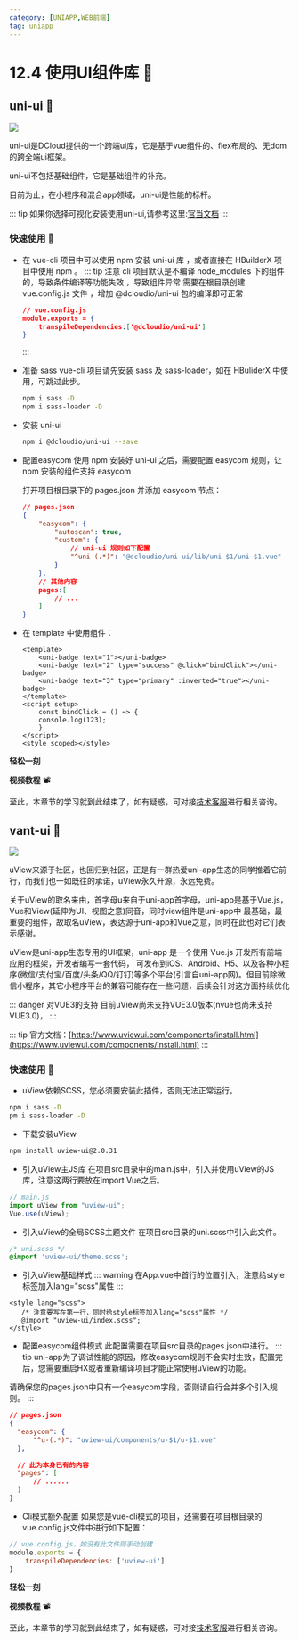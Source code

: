 ```yaml
---
category: [UNIAPP,WEB前端]
tag: uniapp
---
```


# 12.4 使用UI组件库 :tada:

## uni-ui :gem:
![](/images/uniapp/uni26.png)

uni-ui是DCloud提供的一个跨端ui库，它是基于vue组件的、flex布局的、无dom的跨全端ui框架。

uni-ui不包括基础组件，它是基础组件的补充。

目前为止，在小程序和混合app领域，uni-ui是性能的标杆。

::: tip
如果你选择可视化安装使用uni-ui,请参考这里:[官当文档](https://uniapp.dcloud.net.cn/component/uniui/quickstart.html#%E5%9C%A8hbuilderx-%E6%96%B0%E5%BB%BAuni-app%E9%A1%B9%E7%9B%AE%E7%9A%84%E6%A8%A1%E6%9D%BF%E4%B8%AD-%E9%80%89%E6%8B%A9uni-ui%E6%A8%A1%E6%9D%BF)
:::

### 快速使用 :ghost:
  - 在 vue-cli 项目中可以使用 npm 安装 uni-ui 库 ，或者直接在 HBuilderX 项目中使用 npm 。
    ::: tip
    注意 cli 项目默认是不编译 node_modules 下的组件的，导致条件编译等功能失效 ，导致组件异常 需要在根目录创建 vue.config.js 文件 ，增加 @dcloudio/uni-ui 包的编译即可正常
    ```json
    // vue.config.js
    module.exports = {
		transpileDependencies:['@dcloudio/uni-ui']
    }
    ```
    :::
  - 准备 sass
    vue-cli 项目请先安装 sass 及 sass-loader，如在 HBuliderX 中使用，可跳过此步。
    ```bash
    npm i sass -D
    npm i sass-loader -D
    ```
  - 安装 uni-ui
    ```bash
    npm i @dcloudio/uni-ui --save
    ```
  - 配置easycom
    使用 npm 安装好 uni-ui 之后，需要配置 easycom 规则，让 npm 安装的组件支持 easycom

    打开项目根目录下的 pages.json 并添加 easycom 节点：
    ```json
    // pages.json
    {
        "easycom": {
            "autoscan": true,
            "custom": {
                // uni-ui 规则如下配置
                "^uni-(.*)": "@dcloudio/uni-ui/lib/uni-$1/uni-$1.vue"
            }
        },
        // 其他内容
        pages:[
            // ...
        ]
    }
    ```
  - 在 template 中使用组件：
    ```vue
    <template>
        <uni-badge text="1"></uni-badge>
        <uni-badge text="2" type="success" @click="bindClick"></uni-badge>
        <uni-badge text="3" type="primary" :inverted="true"></uni-badge>
    </template>
    <script setup>
        const bindClick = () => {
        console.log(123);
        }
    </script>    
    <style scoped></style>    
    ```
**轻松一刻**
<AudioPlayer
  src="/mp3/8.mp3"
  title="音乐"
  poster="/mp3/8.jpg"
/>

**视频教程** :film_projector:

<VideoPlayer
  src="https://cdn.cnbj1.fds.api.mi-img.com/mi-mall/97ac2dcc1367e03ac580204d6ca9a724.mp4"/>

至此，本章节的学习就到此结束了，如有疑惑，可对接[技术客服](https://work.weixin.qq.com/kfid/kfc8c0fd9b49c1f38b8)进行相关咨询。




## vant-ui :gem:
![](/images/uniapp/uni27.png)

uView来源于社区，也回归到社区，正是有一群热爱uni-app生态的同学推着它前行，而我们也一如既往的承诺，uView永久开源，永远免费。

关于uView的取名来由，首字母u来自于uni-app首字母，uni-app是基于Vue.js，Vue和View(延伸为UI、视图之意)同音，同时view组件是uni-app中 最基础，最重要的组件，故取名uView，表达源于uni-app和Vue之意，同时在此也对它们表示感谢。

uView是uni-app生态专用的UI框架，uni-app 是一个使用 Vue.js 开发所有前端应用的框架，开发者编写一套代码， 可发布到iOS、Android、H5、以及各种小程序(微信/支付宝/百度/头条/QQ/钉钉)等多个平台(引言自uni-app网)。但目前除微信小程序，其它小程序平台的兼容可能存在一些问题，后续会针对这方面持续优化

::: danger 对VUE3的支持
目前uView尚未支持VUE3.0版本(nvue也尚未支持VUE3.0)，
:::

::: tip
官方文档：[https://www.uviewui.com/components/install.html](https://www.uviewui.com/components/install.html)
:::

### 快速使用 :ghost:
  - uView依赖SCSS，您必须要安装此插件，否则无法正常运行。
  ```bash
  npm i sass -D
  pm i sass-loader -D
  ```
  - 下载安装uView
  ```bash
  npm install uview-ui@2.0.31
  ```
  - 引入uView主JS库
  在项目src目录中的main.js中，引入并使用uView的JS库，注意这两行要放在import Vue之后。
  ```js
  // main.js
  import uView from "uview-ui";
  Vue.use(uView);
  ```
  - 引入uView的全局SCSS主题文件
  在项目src目录的uni.scss中引入此文件。
  ```scss
  /* uni.scss */
  @import 'uview-ui/theme.scss';
  ```
  - 引入uView基础样式
  ::: warning
  在App.vue中首行的位置引入，注意给style标签加入lang="scss"属性
  :::
  ```vue
  <style lang="scss">
     /* 注意要写在第一行，同时给style标签加入lang="scss"属性 */
     @import "uview-ui/index.scss";
  </style>
  ```
  - 配置easycom组件模式
  此配置需要在项目src目录的pages.json中进行。
  ::: tip
  uni-app为了调试性能的原因，修改easycom规则不会实时生效，配置完后，您需要重启HX或者重新编译项目才能正常使用uView的功能。

  请确保您的pages.json中只有一个easycom字段，否则请自行合并多个引入规则。
  :::
  ```json
  // pages.json
  {
	"easycom": {
		"^u-(.*)": "uview-ui/components/u-$1/u-$1.vue"
	},
	
	// 此为本身已有的内容
	"pages": [
		// ......
	]
  }
  ```
  - Cli模式额外配置
  如果您是vue-cli模式的项目，还需要在项目根目录的vue.config.js文件中进行如下配置：
  ```js
  // vue.config.js，如没有此文件则手动创建
  module.exports = {
      transpileDependencies: ['uview-ui']
  }
  ```

**轻松一刻**
<AudioPlayer
  src="/mp3/1.mp3"
  title="音乐"
  poster="/mp3/1.jpg"
/>

**视频教程** :film_projector:

<VideoPlayer
  src="https://cdn.cnbj1.fds.api.mi-img.com/mi-mall/97ac2dcc1367e03ac580204d6ca9a724.mp4"/>

至此，本章节的学习就到此结束了，如有疑惑，可对接[技术客服](https://work.weixin.qq.com/kfid/kfc8c0fd9b49c1f38b8)进行相关咨询。

